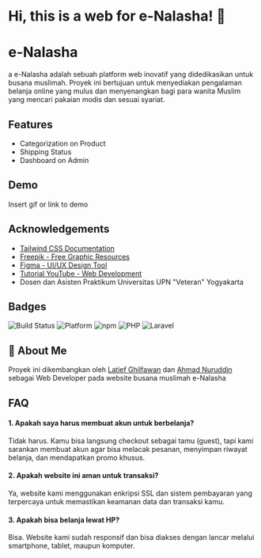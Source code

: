 
# Hi, this is a web for e-Nalasha! 👋


# e-Nalasha
a
e-Nalasha adalah sebuah platform web inovatif yang didedikasikan untuk busana muslimah. Proyek ini bertujuan untuk menyediakan pengalaman belanja online yang mulus dan menyenangkan bagi para wanita Muslim yang mencari pakaian modis dan sesuai syariat.


## Features

- Categorization on Product
- Shipping Status
- Dashboard on Admin


## Demo

Insert gif or link to demo


## Acknowledgements

 - [Tailwind CSS Documentation](https://tailwindcss.com/docs)
 - [Freepik - Free Graphic Resources](https://www.freepik.com)
 - [Figma - UI/UX Design Tool](https://www.figma.com)
 - [Tutorial YouTube - Web Development](https://www.youtube.com)
 - Dosen dan Asisten Praktikum Universitas UPN "Veteran" Yogyakarta


## Badges

![Build Status](https://img.shields.io/badge/build-passing-brightgreen.svg)  ![Platform](https://img.shields.io/badge/platform-Windows%20%7C%20macOS%20%7C%20Linux-blue)  ![npm](https://img.shields.io/badge/npm-11.4.1-red)  ![PHP](https://img.shields.io/badge/PHP-8.1.10-777bb4)  ![Laravel](https://img.shields.io/badge/Laravel-10.x-f9322c)



## 🚀 About Me
Proyek ini dikembangkan oleh [Latief Ghilfawan](https://github.com/Axiorn/) dan [Ahmad Nuruddin](https://github.com/RudiAdmah-31/) sebagai Web Developer pada website busana muslimah e-Nalasha

## FAQ

#### 1. Apakah saya harus membuat akun untuk berbelanja?
Tidak harus. Kamu bisa langsung checkout sebagai tamu (guest), tapi kami sarankan membuat akun agar bisa melacak pesanan, menyimpan riwayat belanja, dan mendapatkan promo khusus.

#### 2. Apakah website ini aman untuk transaksi?
Ya, website kami menggunakan enkripsi SSL dan sistem pembayaran yang terpercaya untuk memastikan keamanan data dan transaksi kamu.

#### 3. Apakah bisa belanja lewat HP?
Bisa. Website kami sudah responsif dan bisa diakses dengan lancar melalui smartphone, tablet, maupun komputer.

